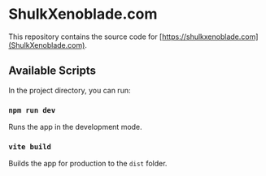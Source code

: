 # ShulkXenoblade.com

This repository contains the source code for [https://shulkxenoblade.com](ShulkXenoblade.com).

## Available Scripts

In the project directory, you can run:

### `npm run dev`

Runs the app in the development mode.

### `vite build`

Builds the app for production to the `dist` folder.
